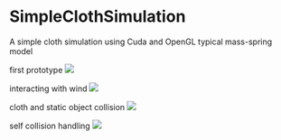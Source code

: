 # SimpleClothSimulation
A simple cloth simulation using Cuda and OpenGL
typical mass-spring model

first prototype
 ![](outPut.gif)


interacting with wind
 ![](outPut2.gif)


cloth and static object collision
 ![](outPut1.gif)

 
self collision handling 
 ![](outPut3.gif) 
